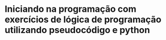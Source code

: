 # Iniciando na programação com exercícios de lógica de programação utilizando pseudocódigo e python
